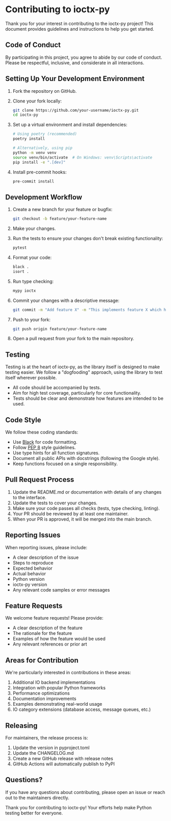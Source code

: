 # Contributing to ioctx-py

Thank you for your interest in contributing to the ioctx-py project! This document provides guidelines and instructions to help you get started.

## Code of Conduct

By participating in this project, you agree to abide by our code of conduct. Please be respectful, inclusive, and considerate in all interactions.

## Setting Up Your Development Environment

1. Fork the repository on GitHub.

2. Clone your fork locally:
   ```bash
   git clone https://github.com/your-username/ioctx-py.git
   cd ioctx-py
   ```

3. Set up a virtual environment and install dependencies:
   ```bash
   # Using poetry (recommended)
   poetry install

   # Alternatively, using pip
   python -m venv venv
   source venv/bin/activate  # On Windows: venv\Scripts\activate
   pip install -e ".[dev]"
   ```

4. Install pre-commit hooks:
   ```bash
   pre-commit install
   ```

## Development Workflow

1. Create a new branch for your feature or bugfix:
   ```bash
   git checkout -b feature/your-feature-name
   ```

2. Make your changes.

3. Run the tests to ensure your changes don't break existing functionality:
   ```bash
   pytest
   ```

4. Format your code:
   ```bash
   black .
   isort .
   ```

5. Run type checking:
   ```bash
   mypy ioctx
   ```

6. Commit your changes with a descriptive message:
   ```bash
   git commit -m "Add feature X" -m "This implements feature X which helps with Y"
   ```

7. Push to your fork:
   ```bash
   git push origin feature/your-feature-name
   ```

8. Open a pull request from your fork to the main repository.

## Testing

Testing is at the heart of ioctx-py, as the library itself is designed to make testing easier. We follow a "dogfooding" approach, using the library to test itself wherever possible.

- All code should be accompanied by tests.
- Aim for high test coverage, particularly for core functionality.
- Tests should be clear and demonstrate how features are intended to be used.

## Code Style

We follow these coding standards:

- Use [Black](https://black.readthedocs.io/) for code formatting.
- Follow [PEP 8](https://www.python.org/dev/peps/pep-0008/) style guidelines.
- Use type hints for all function signatures.
- Document all public APIs with docstrings (following the Google style).
- Keep functions focused on a single responsibility.

## Pull Request Process

1. Update the README.md or documentation with details of any changes to the interface.
2. Update the tests to cover your changes.
3. Make sure your code passes all checks (tests, type checking, linting).
4. Your PR should be reviewed by at least one maintainer.
5. When your PR is approved, it will be merged into the main branch.

## Reporting Issues

When reporting issues, please include:

- A clear description of the issue
- Steps to reproduce
- Expected behavior
- Actual behavior
- Python version
- ioctx-py version
- Any relevant code samples or error messages

## Feature Requests

We welcome feature requests! Please provide:

- A clear description of the feature
- The rationale for the feature
- Examples of how the feature would be used
- Any relevant references or prior art

## Areas for Contribution

We're particularly interested in contributions in these areas:

1. Additional IO backend implementations
2. Integration with popular Python frameworks
3. Performance optimizations
4. Documentation improvements
5. Examples demonstrating real-world usage
6. IO category extensions (database access, message queues, etc.)

## Releasing

For maintainers, the release process is:

1. Update the version in pyproject.toml
2. Update the CHANGELOG.md
3. Create a new GitHub release with release notes
4. GitHub Actions will automatically publish to PyPI

## Questions?

If you have any questions about contributing, please open an issue or reach out to the maintainers directly.

Thank you for contributing to ioctx-py! Your efforts help make Python testing better for everyone.
